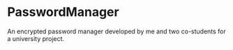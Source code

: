 # PasswordManager
An encrypted password manager developed by me and two co-students for a university project.

